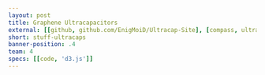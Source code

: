 ```yaml
---
layout: post
title: Graphene Ultracapacitors
external: [[github, github.com/EnigMoiD/Ultracap-Site], [compass, ultracapacitors.herokuapp.com]]
short: stuff-ultracaps
banner-position: .4
team: 4
specs: [[code, 'd3.js']]
---
```

